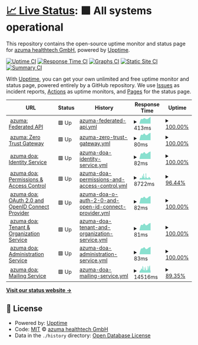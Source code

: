 # [📈 Live Status](https://status.azuma-health.tech): <!--live status--> **🟩 All systems operational**

This repository contains the open-source uptime monitor and status page for [azuma healthtech GmbH](https://status.azuma-health.tech), powered by [Upptime](https://github.com/upptime/upptime).

[![Uptime CI](https://github.com/azuma-healthtech/uptime-prd/workflows/Uptime%20CI/badge.svg)](https://github.com/azuma-healthtech/uptime-prd/actions?query=workflow%3A%22Uptime+CI%22)
[![Response Time CI](https://github.com/azuma-healthtech/uptime-prd/workflows/Response%20Time%20CI/badge.svg)](https://github.com/azuma-healthtech/uptime-prd/actions?query=workflow%3A%22Response+Time+CI%22)
[![Graphs CI](https://github.com/azuma-healthtech/uptime-prd/workflows/Graphs%20CI/badge.svg)](https://github.com/azuma-healthtech/uptime-prd/actions?query=workflow%3A%22Graphs+CI%22)
[![Static Site CI](https://github.com/azuma-healthtech/uptime-prd/workflows/Static%20Site%20CI/badge.svg)](https://github.com/azuma-healthtech/uptime-prd/actions?query=workflow%3A%22Static+Site+CI%22)
[![Summary CI](https://github.com/azuma-healthtech/uptime-prd/workflows/Summary%20CI/badge.svg)](https://github.com/azuma-healthtech/uptime-prd/actions?query=workflow%3A%22Summary+CI%22)

With [Upptime](https://upptime.js.org), you can get your own unlimited and free uptime monitor and status page, powered entirely by a GitHub repository. We use [Issues](https://github.com/azuma-healthtech/uptime-prd/issues) as incident reports, [Actions](https://github.com/azuma-healthtech/uptime-prd/actions) as uptime monitors, and [Pages](https://status.azuma-health.tech) for the status page.

<!--start: status pages-->
<!-- This summary is generated by Upptime (https://github.com/upptime/upptime) -->
<!-- Do not edit this manually, your changes will be overwritten -->
<!-- prettier-ignore -->
| URL | Status | History | Response Time | Uptime |
| --- | ------ | ------- | ------------- | ------ |
| <img alt="" src="https://icons.duckduckgo.com/ip3/azuma-health.tech.ico" height="13"> [azuma: Federated API](https://azuma-health.tech/health/doa-gateway) | 🟩 Up | [azuma-federated-api.yml](https://github.com/azuma-healthtech-public/uptime-prd/commits/HEAD/history/azuma-federated-api.yml) | <details><summary><img alt="Response time graph" src="./graphs/azuma-federated-api/response-time-week.png" height="20"> 413ms</summary><br><a href="https://status.azuma-health.tech/history/azuma-federated-api"><img alt="Response time 488" src="https://img.shields.io/endpoint?url=https%3A%2F%2Fraw.githubusercontent.com%2Fazuma-healthtech-public%2Fuptime-prd%2FHEAD%2Fapi%2Fazuma-federated-api%2Fresponse-time.json"></a><br><a href="https://status.azuma-health.tech/history/azuma-federated-api"><img alt="24-hour response time 542" src="https://img.shields.io/endpoint?url=https%3A%2F%2Fraw.githubusercontent.com%2Fazuma-healthtech-public%2Fuptime-prd%2FHEAD%2Fapi%2Fazuma-federated-api%2Fresponse-time-day.json"></a><br><a href="https://status.azuma-health.tech/history/azuma-federated-api"><img alt="7-day response time 413" src="https://img.shields.io/endpoint?url=https%3A%2F%2Fraw.githubusercontent.com%2Fazuma-healthtech-public%2Fuptime-prd%2FHEAD%2Fapi%2Fazuma-federated-api%2Fresponse-time-week.json"></a><br><a href="https://status.azuma-health.tech/history/azuma-federated-api"><img alt="30-day response time 441" src="https://img.shields.io/endpoint?url=https%3A%2F%2Fraw.githubusercontent.com%2Fazuma-healthtech-public%2Fuptime-prd%2FHEAD%2Fapi%2Fazuma-federated-api%2Fresponse-time-month.json"></a><br><a href="https://status.azuma-health.tech/history/azuma-federated-api"><img alt="1-year response time 488" src="https://img.shields.io/endpoint?url=https%3A%2F%2Fraw.githubusercontent.com%2Fazuma-healthtech-public%2Fuptime-prd%2FHEAD%2Fapi%2Fazuma-federated-api%2Fresponse-time-year.json"></a></details> | <details><summary><a href="https://status.azuma-health.tech/history/azuma-federated-api">100.00%</a></summary><a href="https://status.azuma-health.tech/history/azuma-federated-api"><img alt="All-time uptime 100.00%" src="https://img.shields.io/endpoint?url=https%3A%2F%2Fraw.githubusercontent.com%2Fazuma-healthtech-public%2Fuptime-prd%2FHEAD%2Fapi%2Fazuma-federated-api%2Fuptime.json"></a><br><a href="https://status.azuma-health.tech/history/azuma-federated-api"><img alt="24-hour uptime 100.00%" src="https://img.shields.io/endpoint?url=https%3A%2F%2Fraw.githubusercontent.com%2Fazuma-healthtech-public%2Fuptime-prd%2FHEAD%2Fapi%2Fazuma-federated-api%2Fuptime-day.json"></a><br><a href="https://status.azuma-health.tech/history/azuma-federated-api"><img alt="7-day uptime 100.00%" src="https://img.shields.io/endpoint?url=https%3A%2F%2Fraw.githubusercontent.com%2Fazuma-healthtech-public%2Fuptime-prd%2FHEAD%2Fapi%2Fazuma-federated-api%2Fuptime-week.json"></a><br><a href="https://status.azuma-health.tech/history/azuma-federated-api"><img alt="30-day uptime 100.00%" src="https://img.shields.io/endpoint?url=https%3A%2F%2Fraw.githubusercontent.com%2Fazuma-healthtech-public%2Fuptime-prd%2FHEAD%2Fapi%2Fazuma-federated-api%2Fuptime-month.json"></a><br><a href="https://status.azuma-health.tech/history/azuma-federated-api"><img alt="1-year uptime 100.00%" src="https://img.shields.io/endpoint?url=https%3A%2F%2Fraw.githubusercontent.com%2Fazuma-healthtech-public%2Fuptime-prd%2FHEAD%2Fapi%2Fazuma-federated-api%2Fuptime-year.json"></a></details>
| <img alt="" src="https://icons.duckduckgo.com/ip3/azuma-health.tech.ico" height="13"> [azuma: Zero Trust Gateway](https://azuma-health.tech/health/gateway) | 🟩 Up | [azuma-zero-trust-gateway.yml](https://github.com/azuma-healthtech-public/uptime-prd/commits/HEAD/history/azuma-zero-trust-gateway.yml) | <details><summary><img alt="Response time graph" src="./graphs/azuma-zero-trust-gateway/response-time-week.png" height="20"> 80ms</summary><br><a href="https://status.azuma-health.tech/history/azuma-zero-trust-gateway"><img alt="Response time 92" src="https://img.shields.io/endpoint?url=https%3A%2F%2Fraw.githubusercontent.com%2Fazuma-healthtech-public%2Fuptime-prd%2FHEAD%2Fapi%2Fazuma-zero-trust-gateway%2Fresponse-time.json"></a><br><a href="https://status.azuma-health.tech/history/azuma-zero-trust-gateway"><img alt="24-hour response time 99" src="https://img.shields.io/endpoint?url=https%3A%2F%2Fraw.githubusercontent.com%2Fazuma-healthtech-public%2Fuptime-prd%2FHEAD%2Fapi%2Fazuma-zero-trust-gateway%2Fresponse-time-day.json"></a><br><a href="https://status.azuma-health.tech/history/azuma-zero-trust-gateway"><img alt="7-day response time 80" src="https://img.shields.io/endpoint?url=https%3A%2F%2Fraw.githubusercontent.com%2Fazuma-healthtech-public%2Fuptime-prd%2FHEAD%2Fapi%2Fazuma-zero-trust-gateway%2Fresponse-time-week.json"></a><br><a href="https://status.azuma-health.tech/history/azuma-zero-trust-gateway"><img alt="30-day response time 83" src="https://img.shields.io/endpoint?url=https%3A%2F%2Fraw.githubusercontent.com%2Fazuma-healthtech-public%2Fuptime-prd%2FHEAD%2Fapi%2Fazuma-zero-trust-gateway%2Fresponse-time-month.json"></a><br><a href="https://status.azuma-health.tech/history/azuma-zero-trust-gateway"><img alt="1-year response time 92" src="https://img.shields.io/endpoint?url=https%3A%2F%2Fraw.githubusercontent.com%2Fazuma-healthtech-public%2Fuptime-prd%2FHEAD%2Fapi%2Fazuma-zero-trust-gateway%2Fresponse-time-year.json"></a></details> | <details><summary><a href="https://status.azuma-health.tech/history/azuma-zero-trust-gateway">100.00%</a></summary><a href="https://status.azuma-health.tech/history/azuma-zero-trust-gateway"><img alt="All-time uptime 100.00%" src="https://img.shields.io/endpoint?url=https%3A%2F%2Fraw.githubusercontent.com%2Fazuma-healthtech-public%2Fuptime-prd%2FHEAD%2Fapi%2Fazuma-zero-trust-gateway%2Fuptime.json"></a><br><a href="https://status.azuma-health.tech/history/azuma-zero-trust-gateway"><img alt="24-hour uptime 100.00%" src="https://img.shields.io/endpoint?url=https%3A%2F%2Fraw.githubusercontent.com%2Fazuma-healthtech-public%2Fuptime-prd%2FHEAD%2Fapi%2Fazuma-zero-trust-gateway%2Fuptime-day.json"></a><br><a href="https://status.azuma-health.tech/history/azuma-zero-trust-gateway"><img alt="7-day uptime 100.00%" src="https://img.shields.io/endpoint?url=https%3A%2F%2Fraw.githubusercontent.com%2Fazuma-healthtech-public%2Fuptime-prd%2FHEAD%2Fapi%2Fazuma-zero-trust-gateway%2Fuptime-week.json"></a><br><a href="https://status.azuma-health.tech/history/azuma-zero-trust-gateway"><img alt="30-day uptime 100.00%" src="https://img.shields.io/endpoint?url=https%3A%2F%2Fraw.githubusercontent.com%2Fazuma-healthtech-public%2Fuptime-prd%2FHEAD%2Fapi%2Fazuma-zero-trust-gateway%2Fuptime-month.json"></a><br><a href="https://status.azuma-health.tech/history/azuma-zero-trust-gateway"><img alt="1-year uptime 100.00%" src="https://img.shields.io/endpoint?url=https%3A%2F%2Fraw.githubusercontent.com%2Fazuma-healthtech-public%2Fuptime-prd%2FHEAD%2Fapi%2Fazuma-zero-trust-gateway%2Fuptime-year.json"></a></details>
| <img alt="" src="https://icons.duckduckgo.com/ip3/azuma-health.tech.ico" height="13"> [azuma doa: Identity Service](https://azuma-health.tech/health/doa-idp) | 🟩 Up | [azuma-doa-identity-service.yml](https://github.com/azuma-healthtech-public/uptime-prd/commits/HEAD/history/azuma-doa-identity-service.yml) | <details><summary><img alt="Response time graph" src="./graphs/azuma-doa-identity-service/response-time-week.png" height="20"> 82ms</summary><br><a href="https://status.azuma-health.tech/history/azuma-doa-identity-service"><img alt="Response time 94" src="https://img.shields.io/endpoint?url=https%3A%2F%2Fraw.githubusercontent.com%2Fazuma-healthtech-public%2Fuptime-prd%2FHEAD%2Fapi%2Fazuma-doa-identity-service%2Fresponse-time.json"></a><br><a href="https://status.azuma-health.tech/history/azuma-doa-identity-service"><img alt="24-hour response time 100" src="https://img.shields.io/endpoint?url=https%3A%2F%2Fraw.githubusercontent.com%2Fazuma-healthtech-public%2Fuptime-prd%2FHEAD%2Fapi%2Fazuma-doa-identity-service%2Fresponse-time-day.json"></a><br><a href="https://status.azuma-health.tech/history/azuma-doa-identity-service"><img alt="7-day response time 82" src="https://img.shields.io/endpoint?url=https%3A%2F%2Fraw.githubusercontent.com%2Fazuma-healthtech-public%2Fuptime-prd%2FHEAD%2Fapi%2Fazuma-doa-identity-service%2Fresponse-time-week.json"></a><br><a href="https://status.azuma-health.tech/history/azuma-doa-identity-service"><img alt="30-day response time 85" src="https://img.shields.io/endpoint?url=https%3A%2F%2Fraw.githubusercontent.com%2Fazuma-healthtech-public%2Fuptime-prd%2FHEAD%2Fapi%2Fazuma-doa-identity-service%2Fresponse-time-month.json"></a><br><a href="https://status.azuma-health.tech/history/azuma-doa-identity-service"><img alt="1-year response time 94" src="https://img.shields.io/endpoint?url=https%3A%2F%2Fraw.githubusercontent.com%2Fazuma-healthtech-public%2Fuptime-prd%2FHEAD%2Fapi%2Fazuma-doa-identity-service%2Fresponse-time-year.json"></a></details> | <details><summary><a href="https://status.azuma-health.tech/history/azuma-doa-identity-service">100.00%</a></summary><a href="https://status.azuma-health.tech/history/azuma-doa-identity-service"><img alt="All-time uptime 100.00%" src="https://img.shields.io/endpoint?url=https%3A%2F%2Fraw.githubusercontent.com%2Fazuma-healthtech-public%2Fuptime-prd%2FHEAD%2Fapi%2Fazuma-doa-identity-service%2Fuptime.json"></a><br><a href="https://status.azuma-health.tech/history/azuma-doa-identity-service"><img alt="24-hour uptime 100.00%" src="https://img.shields.io/endpoint?url=https%3A%2F%2Fraw.githubusercontent.com%2Fazuma-healthtech-public%2Fuptime-prd%2FHEAD%2Fapi%2Fazuma-doa-identity-service%2Fuptime-day.json"></a><br><a href="https://status.azuma-health.tech/history/azuma-doa-identity-service"><img alt="7-day uptime 100.00%" src="https://img.shields.io/endpoint?url=https%3A%2F%2Fraw.githubusercontent.com%2Fazuma-healthtech-public%2Fuptime-prd%2FHEAD%2Fapi%2Fazuma-doa-identity-service%2Fuptime-week.json"></a><br><a href="https://status.azuma-health.tech/history/azuma-doa-identity-service"><img alt="30-day uptime 100.00%" src="https://img.shields.io/endpoint?url=https%3A%2F%2Fraw.githubusercontent.com%2Fazuma-healthtech-public%2Fuptime-prd%2FHEAD%2Fapi%2Fazuma-doa-identity-service%2Fuptime-month.json"></a><br><a href="https://status.azuma-health.tech/history/azuma-doa-identity-service"><img alt="1-year uptime 100.00%" src="https://img.shields.io/endpoint?url=https%3A%2F%2Fraw.githubusercontent.com%2Fazuma-healthtech-public%2Fuptime-prd%2FHEAD%2Fapi%2Fazuma-doa-identity-service%2Fuptime-year.json"></a></details>
| <img alt="" src="https://icons.duckduckgo.com/ip3/azuma-health.tech.ico" height="13"> [azuma doa: Permissions & Access Control](https://azuma-health.tech/health/doa-acl) | 🟩 Up | [azuma-doa-permissions-and-access-control.yml](https://github.com/azuma-healthtech-public/uptime-prd/commits/HEAD/history/azuma-doa-permissions-and-access-control.yml) | <details><summary><img alt="Response time graph" src="./graphs/azuma-doa-permissions-and-access-control/response-time-week.png" height="20"> 8722ms</summary><br><a href="https://status.azuma-health.tech/history/azuma-doa-permissions-and-access-control"><img alt="Response time 5110" src="https://img.shields.io/endpoint?url=https%3A%2F%2Fraw.githubusercontent.com%2Fazuma-healthtech-public%2Fuptime-prd%2FHEAD%2Fapi%2Fazuma-doa-permissions-and-access-control%2Fresponse-time.json"></a><br><a href="https://status.azuma-health.tech/history/azuma-doa-permissions-and-access-control"><img alt="24-hour response time 7419" src="https://img.shields.io/endpoint?url=https%3A%2F%2Fraw.githubusercontent.com%2Fazuma-healthtech-public%2Fuptime-prd%2FHEAD%2Fapi%2Fazuma-doa-permissions-and-access-control%2Fresponse-time-day.json"></a><br><a href="https://status.azuma-health.tech/history/azuma-doa-permissions-and-access-control"><img alt="7-day response time 8722" src="https://img.shields.io/endpoint?url=https%3A%2F%2Fraw.githubusercontent.com%2Fazuma-healthtech-public%2Fuptime-prd%2FHEAD%2Fapi%2Fazuma-doa-permissions-and-access-control%2Fresponse-time-week.json"></a><br><a href="https://status.azuma-health.tech/history/azuma-doa-permissions-and-access-control"><img alt="30-day response time 6733" src="https://img.shields.io/endpoint?url=https%3A%2F%2Fraw.githubusercontent.com%2Fazuma-healthtech-public%2Fuptime-prd%2FHEAD%2Fapi%2Fazuma-doa-permissions-and-access-control%2Fresponse-time-month.json"></a><br><a href="https://status.azuma-health.tech/history/azuma-doa-permissions-and-access-control"><img alt="1-year response time 5110" src="https://img.shields.io/endpoint?url=https%3A%2F%2Fraw.githubusercontent.com%2Fazuma-healthtech-public%2Fuptime-prd%2FHEAD%2Fapi%2Fazuma-doa-permissions-and-access-control%2Fresponse-time-year.json"></a></details> | <details><summary><a href="https://status.azuma-health.tech/history/azuma-doa-permissions-and-access-control">96.44%</a></summary><a href="https://status.azuma-health.tech/history/azuma-doa-permissions-and-access-control"><img alt="All-time uptime 99.85%" src="https://img.shields.io/endpoint?url=https%3A%2F%2Fraw.githubusercontent.com%2Fazuma-healthtech-public%2Fuptime-prd%2FHEAD%2Fapi%2Fazuma-doa-permissions-and-access-control%2Fuptime.json"></a><br><a href="https://status.azuma-health.tech/history/azuma-doa-permissions-and-access-control"><img alt="24-hour uptime 92.88%" src="https://img.shields.io/endpoint?url=https%3A%2F%2Fraw.githubusercontent.com%2Fazuma-healthtech-public%2Fuptime-prd%2FHEAD%2Fapi%2Fazuma-doa-permissions-and-access-control%2Fuptime-day.json"></a><br><a href="https://status.azuma-health.tech/history/azuma-doa-permissions-and-access-control"><img alt="7-day uptime 96.44%" src="https://img.shields.io/endpoint?url=https%3A%2F%2Fraw.githubusercontent.com%2Fazuma-healthtech-public%2Fuptime-prd%2FHEAD%2Fapi%2Fazuma-doa-permissions-and-access-control%2Fuptime-week.json"></a><br><a href="https://status.azuma-health.tech/history/azuma-doa-permissions-and-access-control"><img alt="30-day uptime 99.05%" src="https://img.shields.io/endpoint?url=https%3A%2F%2Fraw.githubusercontent.com%2Fazuma-healthtech-public%2Fuptime-prd%2FHEAD%2Fapi%2Fazuma-doa-permissions-and-access-control%2Fuptime-month.json"></a><br><a href="https://status.azuma-health.tech/history/azuma-doa-permissions-and-access-control"><img alt="1-year uptime 99.85%" src="https://img.shields.io/endpoint?url=https%3A%2F%2Fraw.githubusercontent.com%2Fazuma-healthtech-public%2Fuptime-prd%2FHEAD%2Fapi%2Fazuma-doa-permissions-and-access-control%2Fuptime-year.json"></a></details>
| <img alt="" src="https://icons.duckduckgo.com/ip3/azuma-health.tech.ico" height="13"> [azuma doa: OAuth 2.0 and OpenID Connect Provider](https://azuma-health.tech/health/doa-oidc) | 🟩 Up | [azuma-doa-o-auth-2-0-and-open-id-connect-provider.yml](https://github.com/azuma-healthtech-public/uptime-prd/commits/HEAD/history/azuma-doa-o-auth-2-0-and-open-id-connect-provider.yml) | <details><summary><img alt="Response time graph" src="./graphs/azuma-doa-o-auth-2-0-and-open-id-connect-provider/response-time-week.png" height="20"> 82ms</summary><br><a href="https://status.azuma-health.tech/history/azuma-doa-o-auth-2-0-and-open-id-connect-provider"><img alt="Response time 95" src="https://img.shields.io/endpoint?url=https%3A%2F%2Fraw.githubusercontent.com%2Fazuma-healthtech-public%2Fuptime-prd%2FHEAD%2Fapi%2Fazuma-doa-o-auth-2-0-and-open-id-connect-provider%2Fresponse-time.json"></a><br><a href="https://status.azuma-health.tech/history/azuma-doa-o-auth-2-0-and-open-id-connect-provider"><img alt="24-hour response time 99" src="https://img.shields.io/endpoint?url=https%3A%2F%2Fraw.githubusercontent.com%2Fazuma-healthtech-public%2Fuptime-prd%2FHEAD%2Fapi%2Fazuma-doa-o-auth-2-0-and-open-id-connect-provider%2Fresponse-time-day.json"></a><br><a href="https://status.azuma-health.tech/history/azuma-doa-o-auth-2-0-and-open-id-connect-provider"><img alt="7-day response time 82" src="https://img.shields.io/endpoint?url=https%3A%2F%2Fraw.githubusercontent.com%2Fazuma-healthtech-public%2Fuptime-prd%2FHEAD%2Fapi%2Fazuma-doa-o-auth-2-0-and-open-id-connect-provider%2Fresponse-time-week.json"></a><br><a href="https://status.azuma-health.tech/history/azuma-doa-o-auth-2-0-and-open-id-connect-provider"><img alt="30-day response time 85" src="https://img.shields.io/endpoint?url=https%3A%2F%2Fraw.githubusercontent.com%2Fazuma-healthtech-public%2Fuptime-prd%2FHEAD%2Fapi%2Fazuma-doa-o-auth-2-0-and-open-id-connect-provider%2Fresponse-time-month.json"></a><br><a href="https://status.azuma-health.tech/history/azuma-doa-o-auth-2-0-and-open-id-connect-provider"><img alt="1-year response time 95" src="https://img.shields.io/endpoint?url=https%3A%2F%2Fraw.githubusercontent.com%2Fazuma-healthtech-public%2Fuptime-prd%2FHEAD%2Fapi%2Fazuma-doa-o-auth-2-0-and-open-id-connect-provider%2Fresponse-time-year.json"></a></details> | <details><summary><a href="https://status.azuma-health.tech/history/azuma-doa-o-auth-2-0-and-open-id-connect-provider">100.00%</a></summary><a href="https://status.azuma-health.tech/history/azuma-doa-o-auth-2-0-and-open-id-connect-provider"><img alt="All-time uptime 100.00%" src="https://img.shields.io/endpoint?url=https%3A%2F%2Fraw.githubusercontent.com%2Fazuma-healthtech-public%2Fuptime-prd%2FHEAD%2Fapi%2Fazuma-doa-o-auth-2-0-and-open-id-connect-provider%2Fuptime.json"></a><br><a href="https://status.azuma-health.tech/history/azuma-doa-o-auth-2-0-and-open-id-connect-provider"><img alt="24-hour uptime 100.00%" src="https://img.shields.io/endpoint?url=https%3A%2F%2Fraw.githubusercontent.com%2Fazuma-healthtech-public%2Fuptime-prd%2FHEAD%2Fapi%2Fazuma-doa-o-auth-2-0-and-open-id-connect-provider%2Fuptime-day.json"></a><br><a href="https://status.azuma-health.tech/history/azuma-doa-o-auth-2-0-and-open-id-connect-provider"><img alt="7-day uptime 100.00%" src="https://img.shields.io/endpoint?url=https%3A%2F%2Fraw.githubusercontent.com%2Fazuma-healthtech-public%2Fuptime-prd%2FHEAD%2Fapi%2Fazuma-doa-o-auth-2-0-and-open-id-connect-provider%2Fuptime-week.json"></a><br><a href="https://status.azuma-health.tech/history/azuma-doa-o-auth-2-0-and-open-id-connect-provider"><img alt="30-day uptime 100.00%" src="https://img.shields.io/endpoint?url=https%3A%2F%2Fraw.githubusercontent.com%2Fazuma-healthtech-public%2Fuptime-prd%2FHEAD%2Fapi%2Fazuma-doa-o-auth-2-0-and-open-id-connect-provider%2Fuptime-month.json"></a><br><a href="https://status.azuma-health.tech/history/azuma-doa-o-auth-2-0-and-open-id-connect-provider"><img alt="1-year uptime 100.00%" src="https://img.shields.io/endpoint?url=https%3A%2F%2Fraw.githubusercontent.com%2Fazuma-healthtech-public%2Fuptime-prd%2FHEAD%2Fapi%2Fazuma-doa-o-auth-2-0-and-open-id-connect-provider%2Fuptime-year.json"></a></details>
| <img alt="" src="https://icons.duckduckgo.com/ip3/azuma-health.tech.ico" height="13"> [azuma doa: Tenant & Organization Service](https://azuma-health.tech/health/doa-organization) | 🟩 Up | [azuma-doa-tenant-and-organization-service.yml](https://github.com/azuma-healthtech-public/uptime-prd/commits/HEAD/history/azuma-doa-tenant-and-organization-service.yml) | <details><summary><img alt="Response time graph" src="./graphs/azuma-doa-tenant-and-organization-service/response-time-week.png" height="20"> 81ms</summary><br><a href="https://status.azuma-health.tech/history/azuma-doa-tenant-and-organization-service"><img alt="Response time 93" src="https://img.shields.io/endpoint?url=https%3A%2F%2Fraw.githubusercontent.com%2Fazuma-healthtech-public%2Fuptime-prd%2FHEAD%2Fapi%2Fazuma-doa-tenant-and-organization-service%2Fresponse-time.json"></a><br><a href="https://status.azuma-health.tech/history/azuma-doa-tenant-and-organization-service"><img alt="24-hour response time 99" src="https://img.shields.io/endpoint?url=https%3A%2F%2Fraw.githubusercontent.com%2Fazuma-healthtech-public%2Fuptime-prd%2FHEAD%2Fapi%2Fazuma-doa-tenant-and-organization-service%2Fresponse-time-day.json"></a><br><a href="https://status.azuma-health.tech/history/azuma-doa-tenant-and-organization-service"><img alt="7-day response time 81" src="https://img.shields.io/endpoint?url=https%3A%2F%2Fraw.githubusercontent.com%2Fazuma-healthtech-public%2Fuptime-prd%2FHEAD%2Fapi%2Fazuma-doa-tenant-and-organization-service%2Fresponse-time-week.json"></a><br><a href="https://status.azuma-health.tech/history/azuma-doa-tenant-and-organization-service"><img alt="30-day response time 84" src="https://img.shields.io/endpoint?url=https%3A%2F%2Fraw.githubusercontent.com%2Fazuma-healthtech-public%2Fuptime-prd%2FHEAD%2Fapi%2Fazuma-doa-tenant-and-organization-service%2Fresponse-time-month.json"></a><br><a href="https://status.azuma-health.tech/history/azuma-doa-tenant-and-organization-service"><img alt="1-year response time 93" src="https://img.shields.io/endpoint?url=https%3A%2F%2Fraw.githubusercontent.com%2Fazuma-healthtech-public%2Fuptime-prd%2FHEAD%2Fapi%2Fazuma-doa-tenant-and-organization-service%2Fresponse-time-year.json"></a></details> | <details><summary><a href="https://status.azuma-health.tech/history/azuma-doa-tenant-and-organization-service">100.00%</a></summary><a href="https://status.azuma-health.tech/history/azuma-doa-tenant-and-organization-service"><img alt="All-time uptime 100.00%" src="https://img.shields.io/endpoint?url=https%3A%2F%2Fraw.githubusercontent.com%2Fazuma-healthtech-public%2Fuptime-prd%2FHEAD%2Fapi%2Fazuma-doa-tenant-and-organization-service%2Fuptime.json"></a><br><a href="https://status.azuma-health.tech/history/azuma-doa-tenant-and-organization-service"><img alt="24-hour uptime 100.00%" src="https://img.shields.io/endpoint?url=https%3A%2F%2Fraw.githubusercontent.com%2Fazuma-healthtech-public%2Fuptime-prd%2FHEAD%2Fapi%2Fazuma-doa-tenant-and-organization-service%2Fuptime-day.json"></a><br><a href="https://status.azuma-health.tech/history/azuma-doa-tenant-and-organization-service"><img alt="7-day uptime 100.00%" src="https://img.shields.io/endpoint?url=https%3A%2F%2Fraw.githubusercontent.com%2Fazuma-healthtech-public%2Fuptime-prd%2FHEAD%2Fapi%2Fazuma-doa-tenant-and-organization-service%2Fuptime-week.json"></a><br><a href="https://status.azuma-health.tech/history/azuma-doa-tenant-and-organization-service"><img alt="30-day uptime 100.00%" src="https://img.shields.io/endpoint?url=https%3A%2F%2Fraw.githubusercontent.com%2Fazuma-healthtech-public%2Fuptime-prd%2FHEAD%2Fapi%2Fazuma-doa-tenant-and-organization-service%2Fuptime-month.json"></a><br><a href="https://status.azuma-health.tech/history/azuma-doa-tenant-and-organization-service"><img alt="1-year uptime 100.00%" src="https://img.shields.io/endpoint?url=https%3A%2F%2Fraw.githubusercontent.com%2Fazuma-healthtech-public%2Fuptime-prd%2FHEAD%2Fapi%2Fazuma-doa-tenant-and-organization-service%2Fuptime-year.json"></a></details>
| <img alt="" src="https://icons.duckduckgo.com/ip3/azuma-health.tech.ico" height="13"> [azuma doa: Administration Service](https://azuma-health.tech/health/doa-admin) | 🟩 Up | [azuma-doa-administration-service.yml](https://github.com/azuma-healthtech-public/uptime-prd/commits/HEAD/history/azuma-doa-administration-service.yml) | <details><summary><img alt="Response time graph" src="./graphs/azuma-doa-administration-service/response-time-week.png" height="20"> 83ms</summary><br><a href="https://status.azuma-health.tech/history/azuma-doa-administration-service"><img alt="Response time 95" src="https://img.shields.io/endpoint?url=https%3A%2F%2Fraw.githubusercontent.com%2Fazuma-healthtech-public%2Fuptime-prd%2FHEAD%2Fapi%2Fazuma-doa-administration-service%2Fresponse-time.json"></a><br><a href="https://status.azuma-health.tech/history/azuma-doa-administration-service"><img alt="24-hour response time 99" src="https://img.shields.io/endpoint?url=https%3A%2F%2Fraw.githubusercontent.com%2Fazuma-healthtech-public%2Fuptime-prd%2FHEAD%2Fapi%2Fazuma-doa-administration-service%2Fresponse-time-day.json"></a><br><a href="https://status.azuma-health.tech/history/azuma-doa-administration-service"><img alt="7-day response time 83" src="https://img.shields.io/endpoint?url=https%3A%2F%2Fraw.githubusercontent.com%2Fazuma-healthtech-public%2Fuptime-prd%2FHEAD%2Fapi%2Fazuma-doa-administration-service%2Fresponse-time-week.json"></a><br><a href="https://status.azuma-health.tech/history/azuma-doa-administration-service"><img alt="30-day response time 85" src="https://img.shields.io/endpoint?url=https%3A%2F%2Fraw.githubusercontent.com%2Fazuma-healthtech-public%2Fuptime-prd%2FHEAD%2Fapi%2Fazuma-doa-administration-service%2Fresponse-time-month.json"></a><br><a href="https://status.azuma-health.tech/history/azuma-doa-administration-service"><img alt="1-year response time 95" src="https://img.shields.io/endpoint?url=https%3A%2F%2Fraw.githubusercontent.com%2Fazuma-healthtech-public%2Fuptime-prd%2FHEAD%2Fapi%2Fazuma-doa-administration-service%2Fresponse-time-year.json"></a></details> | <details><summary><a href="https://status.azuma-health.tech/history/azuma-doa-administration-service">100.00%</a></summary><a href="https://status.azuma-health.tech/history/azuma-doa-administration-service"><img alt="All-time uptime 100.00%" src="https://img.shields.io/endpoint?url=https%3A%2F%2Fraw.githubusercontent.com%2Fazuma-healthtech-public%2Fuptime-prd%2FHEAD%2Fapi%2Fazuma-doa-administration-service%2Fuptime.json"></a><br><a href="https://status.azuma-health.tech/history/azuma-doa-administration-service"><img alt="24-hour uptime 100.00%" src="https://img.shields.io/endpoint?url=https%3A%2F%2Fraw.githubusercontent.com%2Fazuma-healthtech-public%2Fuptime-prd%2FHEAD%2Fapi%2Fazuma-doa-administration-service%2Fuptime-day.json"></a><br><a href="https://status.azuma-health.tech/history/azuma-doa-administration-service"><img alt="7-day uptime 100.00%" src="https://img.shields.io/endpoint?url=https%3A%2F%2Fraw.githubusercontent.com%2Fazuma-healthtech-public%2Fuptime-prd%2FHEAD%2Fapi%2Fazuma-doa-administration-service%2Fuptime-week.json"></a><br><a href="https://status.azuma-health.tech/history/azuma-doa-administration-service"><img alt="30-day uptime 100.00%" src="https://img.shields.io/endpoint?url=https%3A%2F%2Fraw.githubusercontent.com%2Fazuma-healthtech-public%2Fuptime-prd%2FHEAD%2Fapi%2Fazuma-doa-administration-service%2Fuptime-month.json"></a><br><a href="https://status.azuma-health.tech/history/azuma-doa-administration-service"><img alt="1-year uptime 100.00%" src="https://img.shields.io/endpoint?url=https%3A%2F%2Fraw.githubusercontent.com%2Fazuma-healthtech-public%2Fuptime-prd%2FHEAD%2Fapi%2Fazuma-doa-administration-service%2Fuptime-year.json"></a></details>
| <img alt="" src="https://icons.duckduckgo.com/ip3/azuma-health.tech.ico" height="13"> [azuma doa: Mailing Service](https://azuma-health.tech/health/doa-mailing) | 🟩 Up | [azuma-doa-mailing-service.yml](https://github.com/azuma-healthtech-public/uptime-prd/commits/HEAD/history/azuma-doa-mailing-service.yml) | <details><summary><img alt="Response time graph" src="./graphs/azuma-doa-mailing-service/response-time-week.png" height="20"> 14516ms</summary><br><a href="https://status.azuma-health.tech/history/azuma-doa-mailing-service"><img alt="Response time 8440" src="https://img.shields.io/endpoint?url=https%3A%2F%2Fraw.githubusercontent.com%2Fazuma-healthtech-public%2Fuptime-prd%2FHEAD%2Fapi%2Fazuma-doa-mailing-service%2Fresponse-time.json"></a><br><a href="https://status.azuma-health.tech/history/azuma-doa-mailing-service"><img alt="24-hour response time 17037" src="https://img.shields.io/endpoint?url=https%3A%2F%2Fraw.githubusercontent.com%2Fazuma-healthtech-public%2Fuptime-prd%2FHEAD%2Fapi%2Fazuma-doa-mailing-service%2Fresponse-time-day.json"></a><br><a href="https://status.azuma-health.tech/history/azuma-doa-mailing-service"><img alt="7-day response time 14516" src="https://img.shields.io/endpoint?url=https%3A%2F%2Fraw.githubusercontent.com%2Fazuma-healthtech-public%2Fuptime-prd%2FHEAD%2Fapi%2Fazuma-doa-mailing-service%2Fresponse-time-week.json"></a><br><a href="https://status.azuma-health.tech/history/azuma-doa-mailing-service"><img alt="30-day response time 12075" src="https://img.shields.io/endpoint?url=https%3A%2F%2Fraw.githubusercontent.com%2Fazuma-healthtech-public%2Fuptime-prd%2FHEAD%2Fapi%2Fazuma-doa-mailing-service%2Fresponse-time-month.json"></a><br><a href="https://status.azuma-health.tech/history/azuma-doa-mailing-service"><img alt="1-year response time 8440" src="https://img.shields.io/endpoint?url=https%3A%2F%2Fraw.githubusercontent.com%2Fazuma-healthtech-public%2Fuptime-prd%2FHEAD%2Fapi%2Fazuma-doa-mailing-service%2Fresponse-time-year.json"></a></details> | <details><summary><a href="https://status.azuma-health.tech/history/azuma-doa-mailing-service">89.35%</a></summary><a href="https://status.azuma-health.tech/history/azuma-doa-mailing-service"><img alt="All-time uptime 99.02%" src="https://img.shields.io/endpoint?url=https%3A%2F%2Fraw.githubusercontent.com%2Fazuma-healthtech-public%2Fuptime-prd%2FHEAD%2Fapi%2Fazuma-doa-mailing-service%2Fuptime.json"></a><br><a href="https://status.azuma-health.tech/history/azuma-doa-mailing-service"><img alt="24-hour uptime 82.15%" src="https://img.shields.io/endpoint?url=https%3A%2F%2Fraw.githubusercontent.com%2Fazuma-healthtech-public%2Fuptime-prd%2FHEAD%2Fapi%2Fazuma-doa-mailing-service%2Fuptime-day.json"></a><br><a href="https://status.azuma-health.tech/history/azuma-doa-mailing-service"><img alt="7-day uptime 89.35%" src="https://img.shields.io/endpoint?url=https%3A%2F%2Fraw.githubusercontent.com%2Fazuma-healthtech-public%2Fuptime-prd%2FHEAD%2Fapi%2Fazuma-doa-mailing-service%2Fuptime-week.json"></a><br><a href="https://status.azuma-health.tech/history/azuma-doa-mailing-service"><img alt="30-day uptime 93.55%" src="https://img.shields.io/endpoint?url=https%3A%2F%2Fraw.githubusercontent.com%2Fazuma-healthtech-public%2Fuptime-prd%2FHEAD%2Fapi%2Fazuma-doa-mailing-service%2Fuptime-month.json"></a><br><a href="https://status.azuma-health.tech/history/azuma-doa-mailing-service"><img alt="1-year uptime 99.02%" src="https://img.shields.io/endpoint?url=https%3A%2F%2Fraw.githubusercontent.com%2Fazuma-healthtech-public%2Fuptime-prd%2FHEAD%2Fapi%2Fazuma-doa-mailing-service%2Fuptime-year.json"></a></details>

<!--end: status pages-->

[**Visit our status website →**](https://status.azuma-health.tech)

## 📄 License

- Powered by: [Upptime](https://github.com/upptime/upptime)
- Code: [MIT](./LICENSE) © [azuma healthtech GmbH](https://status.azuma-health.tech)
- Data in the `./history` directory: [Open Database License](https://opendatacommons.org/licenses/odbl/1-0/)
